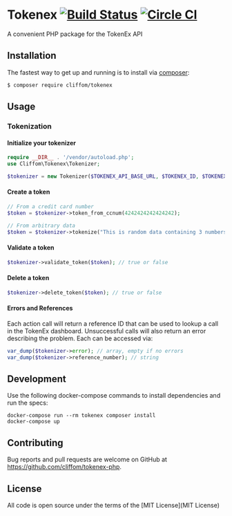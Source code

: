 # Tokenex [![Build Status](https://travis-ci.org/cliffom/tokenex-php.svg?branch=master)](https://travis-ci.org/cliffom/tokenex-php) [![Circle CI](https://circleci.com/gh/cliffom/tokenex-php.svg?style=svg)](https://circleci.com/gh/cliffom/tokenex-php)

A convenient PHP package for the TokenEx API

## Installation

The fastest way to get up and running is to install via [composer](https://getcomposer.org/):

```bash
$ composer require cliffom/tokenex
```

## Usage

### Tokenization

#### Initialize your tokenizer

```php
require __DIR__ . '/vendor/autoload.php';
use Cliffom\Tokenex\Tokenizer;

$tokenizer = new Tokenizer($TOKENEX_API_BASE_URL, $TOKENEX_ID, $TOKENEX_API_KEY);
```

#### Create a token

```php
// From a credit card number
$token = $tokenizer->token_from_ccnum(4242424242424242);

// From arbitrary data
$token = $tokenizer->tokenize("This is random data containing 3 numbers less than 10");
```

#### Validate a token

```php
$tokenizer->validate_token($token); // true or false
```

#### Delete a token

```php
$tokenizer->delete_token($token); // true or false
```

#### Errors and References

Each action call will return a reference ID that can be used to lookup a call in the TokenEx dashboard. Unsuccessful calls will also return an error describing the problem. Each can be accessed via:

```php
var_dump($tokenizer->error); // array, empty if no errors
var_dump($tokenizer->reference_number); // string
```

## Development

Use the following docker-compose commands to install dependencies and run the specs:

```
docker-compose run --rm tokenex composer install
docker-compose up
```

## Contributing

Bug reports and pull requests are welcome on GitHub at https://github.com/cliffom/tokenex-php.

## License

All code is open source under the terms of the [MIT License](MIT License)
